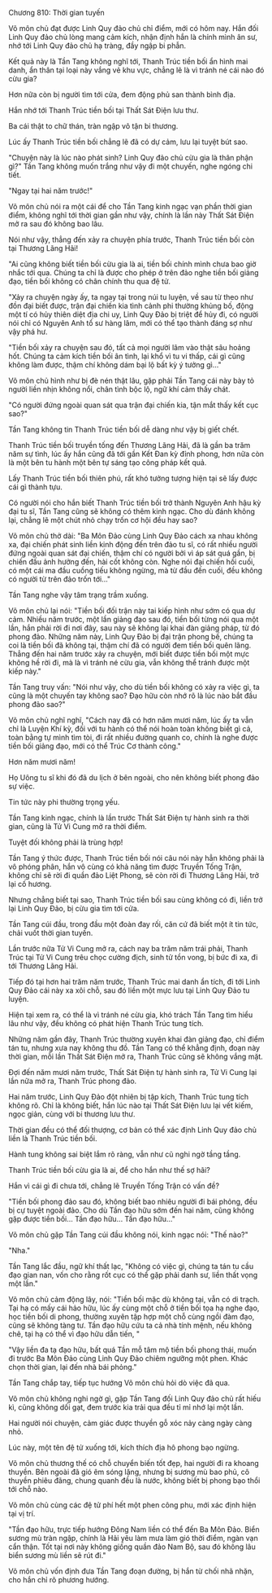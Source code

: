




Chương 810: Thời gian tuyến


Võ môn chủ đạt được Linh Quy đảo chủ chỉ điểm, mới có hôm nay. Hắn đối Linh Quy đảo chủ lòng mang cảm kích, nhận định hắn là chính mình ân sư, nhớ tới Linh Quy đảo chủ hạ tràng, đầy ngập bi phẫn.

Kết quả này là Tần Tang không nghĩ tới, Thanh Trúc tiền bối ẩn hình mai danh, ẩn thân tại loại này vắng vẻ khu vực, chẳng lẽ là vì tránh né cái nào đó cừu gia?

Hơn nữa còn bị người tìm tới cửa, đem động phủ san thành bình địa.

Hắn nhớ tới Thanh Trúc tiền bối tại Thất Sát Điện lưu thư.

Ba cái thật to chữ thán, tràn ngập vô tận bi thương.

Lúc ấy Thanh Trúc tiền bối chẳng lẽ đã có dự cảm, lưu lại tuyệt bút sao.

"Chuyện này là lúc nào phát sinh? Linh Quy đảo chủ cừu gia là thân phận gì?" Tần Tang không muốn trắng như vậy đi một chuyến, nghe ngóng chi tiết.

"Ngay tại hai năm trước!"

Võ môn chủ nói ra một cái để cho Tần Tang kinh ngạc vạn phần thời gian điểm, không nghĩ tới thời gian gần như vậy, chính là lần này Thất Sát Điện mở ra sau đó không bao lâu.

Nói như vậy, thẳng đến xảy ra chuyện phía trước, Thanh Trúc tiền bối còn tại Thương Lãng Hải!

"Ai cũng không biết tiền bối cừu gia là ai, tiền bối chính mình chưa bao giờ nhắc tới qua. Chúng ta chỉ là được cho phép ở trên đảo nghe tiền bối giảng đạo, tiền bối không có chân chính thu qua đệ tử.

"Xảy ra chuyện ngày ấy, ta ngay tại trong núi tu luyện, về sau từ theo như đồn đại biết được, trận đại chiến kia tình cảnh phi thường khủng bố, động một tí có hủy thiên diệt địa chi uy, Linh Quy Đảo bị triệt để hủy đi, có người nói chỉ có Nguyên Anh tổ sư hàng lâm, mới có thể tạo thành đáng sợ như vậy phá hư.

"Tiền bối xảy ra chuyện sau đó, tất cả mọi người lâm vào thật sâu hoảng hốt. Chúng ta cảm kích tiền bối ân tình, lại khổ vì tu vi thấp, cái gì cũng không làm được, thậm chí không dám bại lộ bất kỳ ý tưởng gì..."

Võ môn chủ hình như bị đè nén thật lâu, gặp phải Tần Tang cái này bày tỏ người liền nhịn không nổi, chân tình bộc lộ, ngữ khí cảm thấy chát.

"Có người đứng ngoài quan sát qua trận đại chiến kia, tận mắt thấy kết cục sao?"

Tần Tang không tin Thanh Trúc tiền bối dễ dàng như vậy bị giết chết.

Thanh Trúc tiền bối truyền tống đến Thương Lãng Hải, đã là gần ba trăm năm sự tình, lúc ấy hắn cũng đã tới gần Kết Đan kỳ đỉnh phong, hơn nữa còn là một bên tu hành một bên tự sáng tạo công pháp kết quả.

Lấy Thanh Trúc tiền bối thiên phú, rất khó tưởng tượng hiện tại sẽ lấy được cái gì thành tựu.

Có người nói cho hắn biết Thanh Trúc tiền bối trở thành Nguyên Anh hậu kỳ đại tu sĩ, Tần Tang cũng sẽ không có thêm kinh ngạc. Cho dù đánh không lại, chẳng lẽ một chút nhỏ chạy trốn cơ hội đều hay sao?

Võ môn chủ thở dài: "Ba Môn Đảo cùng Linh Quy Đảo cách xa nhau không xa, đại chiến phát sinh liền kinh động đến trên đảo tu sĩ, có rất nhiều người đứng ngoài quan sát đại chiến, thậm chí có người bởi vì áp sát quá gần, bị chiến đấu ảnh hưởng đến, hài cốt không còn. Nghe nói đại chiến hồi cuối, có một cái ma đầu cuồng tiếu không ngừng, mà từ đầu đến cuối, đều không có người từ trên đảo trốn tới..."

Tần Tang nghe vậy tâm trạng trầm xuống.

Võ môn chủ lại nói: "Tiền bối đối trận này tai kiếp hình như sớm có qua dự cảm. Nhiều năm trước, một lần giảng đạo sau đó, tiền bối từng nói qua một lần, hắn phải rời đi nơi đây, sau này sẽ không lại khai đàn giảng pháp, từ đó phong đảo. Những năm này, Linh Quy Đảo bị đại trận phong bế, chúng ta coi là tiền bối đã không tại, thậm chí đã có người đem tiền bối quên lãng. Thẳng đến hai năm trước xảy ra chuyện, mới biết được tiền bối một mực không hề rời đi, mà là vì tránh né cừu gia, vẫn không thể tránh được một kiếp này."

Tần Tang truy vấn: "Nói như vậy, cho dù tiền bối không có xảy ra việc gì, ta cũng là một chuyến tay không sao? Đạo hữu còn nhớ rõ là lúc nào bắt đầu phong đảo sao?"

Võ môn chủ nghĩ nghĩ, "Cách nay đã có hơn năm mươi năm, lúc ấy ta vẫn chỉ là Luyện Khí kỳ, đối với tu hành có thể nói hoàn toàn không biết gì cả, toàn bằng tự mình tìm tòi, đi rất nhiều đường quanh co, chính là nghe được tiền bối giảng đạo, mới có thể Trúc Cơ thành công."

Hơn năm mươi năm!

Họ Uông tu sĩ khi đó đã du lịch ở bên ngoài, cho nên không biết phong đảo sự việc.

Tin tức này phi thường trọng yếu.

Tần Tang kinh ngạc, chính là lần trước Thất Sát Điện tự hành sinh ra thời gian, cũng là Tử Vi Cung mở ra thời điểm.

Tuyệt đối không phải là trùng hợp!

Tần Tang ý thức được, Thanh Trúc tiền bối nói câu nói này hẳn không phải là vô phóng phân, hắn vô cùng có khả năng tìm được Truyền Tống Trận, không chỉ sẽ rời đi quần đảo Liệt Phong, sẽ còn rời đi Thương Lãng Hải, trở lại cố hương.

Nhưng chẳng biết tại sao, Thanh Trúc tiền bối sau cùng không có đi, liền trở lại Linh Quy Đảo, bị cừu gia tìm tới cửa.

Tần Tang cúi đầu, trong đầu một đoàn đay rối, căn cứ đã biết một ít tin tức, chải vuốt thời gian tuyến.

Lần trước nữa Tử Vi Cung mở ra, cách nay ba trăm năm trái phải, Thanh Trúc tại Tử Vi Cung trêu chọc cường địch, sinh tử tồn vong, bị bức đi xa, đi tới Thương Lãng Hải.

Tiếp đó tại hơn hai trăm năm trước, Thanh Trúc mai danh ẩn tích, đi tới Linh Quy Đảo cái này xa xôi chỗ, sau đó liền một mực lưu tại Linh Quy Đảo tu luyện.

Hiện tại xem ra, có thể là vì tránh né cừu gia, khó trách Tần Tang tìm hiểu lâu như vậy, đều không có phát hiện Thanh Trúc tung tích.

Những năm gần đây, Thanh Trúc thường xuyên khai đàn giảng đạo, chỉ điểm tán tu, nhưng xưa nay không thu đồ. Tần Tang có thể khẳng định, đoạn này thời gian, mỗi lần Thất Sát Điện mở ra, Thanh Trúc cũng sẽ không vắng mặt.

Đợi đến năm mươi năm trước, Thất Sát Điện tự hành sinh ra, Tử Vi Cung lại lần nữa mở ra, Thanh Trúc phong đảo.

Hai năm trước, Linh Quy Đảo đột nhiên bị tập kích, Thanh Trúc tung tích không rõ. Chỉ là không biết, hắn lúc nào tại Thất Sát Điện lưu lại vết kiếm, ngọc giản, cùng với bi thương lưu thư.

Thời gian đều có thể đối thượng, cơ bản có thể xác định Linh Quy đảo chủ liền là Thanh Trúc tiền bối.

Hành tung không sai biệt lắm rõ ràng, vẫn như cũ nghi ngờ tầng tầng.

Thanh Trúc tiền bối cừu gia là ai, để cho hắn như thế sợ hãi?

Hắn vì cái gì đi chưa tới, chẳng lẽ Truyền Tống Trận có vấn đề?

"Tiền bối phong đảo sau đó, không biết bao nhiêu người đi bái phỏng, đều bị cự tuyệt ngoài đảo. Cho dù Tần đạo hữu sớm đến hai năm, cũng không gặp được tiền bối... Tần đạo hữu... Tần đạo hữu..."

Võ môn chủ gặp Tần Tang cúi đầu không nói, kinh ngạc nói: "Thế nào?"

"Nha."

Tần Tang lắc đầu, ngữ khí thất lạc, "Không có việc gì, chúng ta tán tu cầu đạo gian nan, vốn cho rằng rốt cục có thể gặp phải danh sư, liền thất vọng một lần."

Võ môn chủ cảm động lây, nói: "Tiền bối mặc dù không tại, vẫn có di trạch. Tại hạ có mấy cái hảo hữu, lúc ấy cùng một chỗ ở tiền bối tọa hạ nghe đạo, học tiền bối di phong, thường xuyên tập hợp một chỗ cùng ngồi đàm đạo, cũng sẽ không tàng tư. Tần đạo hữu cứu ta cả nhà tính mệnh, nếu không chê, tại hạ có thể vì đạo hữu dẫn tiến, "

"Vậy liền đa tạ đạo hữu, bất quá Tần mỗ tâm mộ tiền bối phong thái, muốn đi trước Ba Môn Đảo cùng Linh Quy Đảo chiêm ngưỡng một phen. Khác chọn thời gian, lại đến nhà bái phỏng."

Tần Tang chắp tay, tiếp tục hướng Võ môn chủ hỏi dò việc đã qua.

Võ môn chủ không nghi ngờ gì, gặp Tần Tang đối Linh Quy đảo chủ rất hiếu kì, cũng không dối gạt, đem trước kia trải qua đều tỉ mỉ nhớ lại một lần.

Hai người nói chuyện, cảm giác được thuyền gỗ xóc nảy càng ngày càng nhỏ.

Lúc này, một tên đệ tử xuống tới, kích thích địa hô phong bạo ngừng.

Võ môn chủ thương thế có chỗ chuyển biến tốt đẹp, hai người đi ra khoang thuyền. Bên ngoài đã gió êm sóng lặng, nhưng bị sương mù bao phủ, cô thuyền phiêu đãng, chung quanh đều là nước, không biết bị phong bạo thổi tới chỗ nào.

Võ môn chủ cùng các đệ tử phí hết một phen công phu, mới xác định hiện tại vị trí.

"Tần đạo hữu, trực tiếp hướng Đông Nam liền có thể đến Ba Môn Đảo. Biển sương mù tràn ngập, chính là Hải yêu làm mưa làm gió thời điểm, ngàn vạn cẩn thận. Tốt tại nơi này không giống quần đảo Nam Bộ, sau đó không lâu biển sương mù liền sẽ rút đi."

Võ môn chủ vốn định đưa Tần Tang đoạn đường, bị hắn từ chối nhã nhặn, cho hắn chỉ rõ phương hướng.




